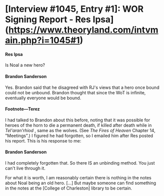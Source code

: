 # [Interview #1045, Entry #1]: WOR Signing Report - Res Ipsa](https://www.theoryland.com/intvmain.php?i=1045#1)

#### Res Ipsa

Is Noal a new hero?

#### Brandon Sanderson

Yes. Brandon said that he disagreed with RJ's views that a hero once bound could not be unbound. Brandon thought that since the WoT is infinite, eventually everyone would be bound.

#### Footnote—Terez

I had talked to Brandon about this before, noting that it was possible for heroes of the horn to die a permanent death, if killed after death while in
*Tel'aran'rhiod*
, same as the wolves. (See
*The Fires of Heaven*
Chapter 14, "Meetings".) I figured he had forgotten, so I emailed him after Res posted his report. This is his response to me:

#### Brandon Sanderson

I had completely forgotten that. So there IS an unbinding method. You just can't live through it.

For what it is worth, I am reasonably certain there is nothing in the notes about Noal being an old hero. [...] But maybe someone can find something in the notes at the [College of Charleston] library to be certain.

